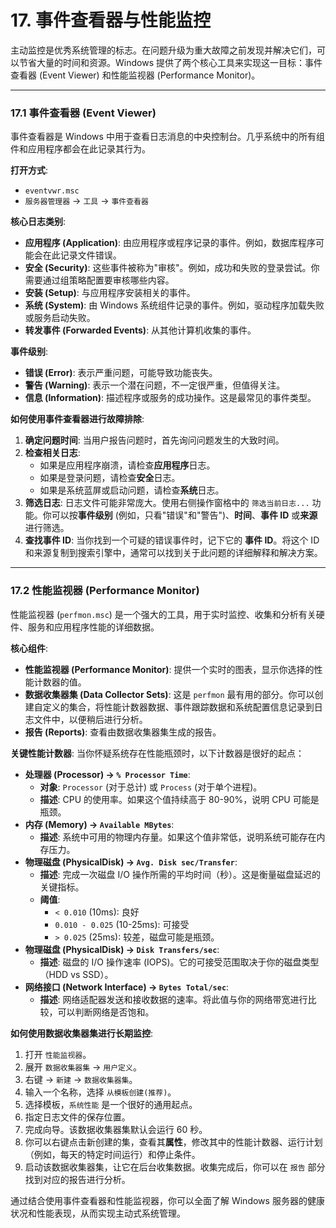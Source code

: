 # 17. 事件查看器与性能监控

主动监控是优秀系统管理的标志。在问题升级为重大故障之前发现并解决它们，可以节省大量的时间和资源。Windows 提供了两个核心工具来实现这一目标：事件查看器 (Event Viewer) 和性能监视器 (Performance Monitor)。

---

### 17.1 事件查看器 (Event Viewer)

事件查看器是 Windows 中用于查看日志消息的中央控制台。几乎系统中的所有组件和应用程序都会在此记录其行为。

**打开方式**:
-   `eventvwr.msc`
-   `服务器管理器` -> `工具` -> `事件查看器`

**核心日志类别**:
-   **应用程序 (Application)**: 由应用程序或程序记录的事件。例如，数据库程序可能会在此记录文件错误。
-   **安全 (Security)**: 这些事件被称为"审核"。例如，成功和失败的登录尝试。你需要通过组策略配置要审核哪些内容。
-   **安装 (Setup)**: 与应用程序安装相关的事件。
-   **系统 (System)**: 由 Windows 系统组件记录的事件。例如，驱动程序加载失败或服务启动失败。
-   **转发事件 (Forwarded Events)**: 从其他计算机收集的事件。

**事件级别**:
-   **错误 (Error)**: 表示严重问题，可能导致功能丧失。
-   **警告 (Warning)**: 表示一个潜在问题，不一定很严重，但值得关注。
-   **信息 (Information)**: 描述程序或服务的成功操作。这是最常见的事件类型。

**如何使用事件查看器进行故障排除**:
1.  **确定问题时间**: 当用户报告问题时，首先询问问题发生的大致时间。
2.  **检查相关日志**:
    -   如果是应用程序崩溃，请检查**应用程序**日志。
    -   如果是登录问题，请检查**安全**日志。
    -   如果是系统蓝屏或启动问题，请检查**系统**日志。
3.  **筛选日志**: 日志文件可能非常庞大。使用右侧操作窗格中的 `筛选当前日志...` 功能。你可以按**事件级别** (例如，只看"错误"和"警告")、**时间**、**事件 ID** 或**来源**进行筛选。
4.  **查找事件 ID**: 当你找到一个可疑的错误事件时，记下它的 **事件 ID**。将这个 ID 和来源复制到搜索引擎中，通常可以找到关于此问题的详细解释和解决方案。

---

### 17.2 性能监视器 (Performance Monitor)

性能监视器 (`perfmon.msc`) 是一个强大的工具，用于实时监控、收集和分析有关硬件、服务和应用程序性能的详细数据。

**核心组件**:
-   **性能监视器 (Performance Monitor)**: 提供一个实时的图表，显示你选择的性能计数器的值。
-   **数据收集器集 (Data Collector Sets)**: 这是 `perfmon` 最有用的部分。你可以创建自定义的集合，将性能计数器数据、事件跟踪数据和系统配置信息记录到日志文件中，以便稍后进行分析。
-   **报告 (Reports)**: 查看由数据收集器集生成的报告。

**关键性能计数器**:
当你怀疑系统存在性能瓶颈时，以下计数器是很好的起点：

-   **处理器 (Processor) -> `% Processor Time`**:
    -   **对象**: `Processor` (对于总计) 或 `Process` (对于单个进程)。
    -   **描述**: CPU 的使用率。如果这个值持续高于 80-90%，说明 CPU 可能是瓶颈。
-   **内存 (Memory) -> `Available MBytes`**:
    -   **描述**: 系统中可用的物理内存量。如果这个值非常低，说明系统可能存在内存压力。
-   **物理磁盘 (PhysicalDisk) -> `Avg. Disk sec/Transfer`**:
    -   **描述**: 完成一次磁盘 I/O 操作所需的平均时间（秒）。这是衡量磁盘延迟的关键指标。
    -   **阈值**:
        -   `< 0.010` (10ms): 良好
        -   `0.010 - 0.025` (10-25ms): 可接受
        -   `> 0.025` (25ms): 较差，磁盘可能是瓶颈。
-   **物理磁盘 (PhysicalDisk) -> `Disk Transfers/sec`**:
    -   **描述**: 磁盘的 I/O 操作速率 (IOPS)。它的可接受范围取决于你的磁盘类型（HDD vs SSD）。
-   **网络接口 (Network Interface) -> `Bytes Total/sec`**:
    -   **描述**: 网络适配器发送和接收数据的速率。将此值与你的网络带宽进行比较，可以判断网络是否饱和。

**如何使用数据收集器集进行长期监控**:
1.  打开 `性能监视器`。
2.  展开 `数据收集器集` -> `用户定义`。
3.  右键 -> `新建` -> `数据收集器集`。
4.  输入一个名称，选择 `从模板创建(推荐)`。
5.  选择模板，`系统性能` 是一个很好的通用起点。
6.  指定日志文件的保存位置。
7.  完成向导。该数据收集器集默认会运行 60 秒。
8.  你可以右键点击新创建的集，查看其**属性**，修改其中的性能计数器、运行计划（例如，每天的特定时间运行）和停止条件。
9.  启动该数据收集器集，让它在后台收集数据。收集完成后，你可以在 `报告` 部分找到对应的报告进行分析。

通过结合使用事件查看器和性能监视器，你可以全面了解 Windows 服务器的健康状况和性能表现，从而实现主动式系统管理。 
